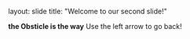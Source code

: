 layout: slide
title: "Welcome to our second slide!"

**the Obsticle is the way**
Use the left arrow to go back!
